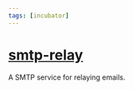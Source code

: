 ```yaml
---
tags: [incubator]
---
```


# [smtp-relay](https://truecharts.org/charts/incubator/smtp-relay/)

A SMTP service for relaying emails.
